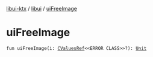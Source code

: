 [libui-ktx](../index.md) / [libui](index.md) / [uiFreeImage](./ui-free-image.md)

# uiFreeImage

`fun uiFreeImage(i: `[`CValuesRef`](../kotlinx.cinterop/-c-values-ref/index.md)`<<ERROR CLASS>>?): `[`Unit`](https://kotlinlang.org/api/latest/jvm/stdlib/kotlin/-unit/index.html)